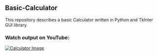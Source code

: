 ## Basic-Calculator
This repository describes a basic Calculator written in Python and TkInter GUI library.

### Watch output on YouTube:
[![Calculator Image](https://i9.ytimg.com/vi/FAa8lgKZSa4/mqdefault.jpg?time=1574572614501&sqp=CNSj6O4F&rs=AOn4CLCGjc2udV2bz13qKX3y0hSqGFKv9A)](https://youtu.be/FAa8lgKZSa4)
